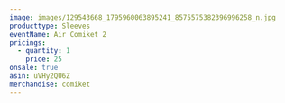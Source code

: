 ```yaml
---
image: images/129543668_1795960063895241_8575575382396996258_n.jpg
producttype: Sleeves
eventName: Air Comiket 2
pricings:
  - quantity: 1
    price: 25
onsale: true
asin: uVHy2QU6Z
merchandise: comiket
---
```

